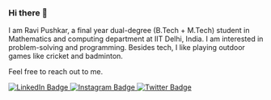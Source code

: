 ### Hi there 👋

I am Ravi Pushkar, a final year dual-degree (B.Tech + M.Tech) student in Mathematics and computing department at IIT Delhi, India. I am interested in problem-solving and programming.
Besides tech, I like playing outdoor games like cricket and badminton.


Feel free to reach out to me.

<div id="badges">
  <a href="

  <a href="https://www.linkedin.com/in/ravi-pushkar/">
    <img src="https://img.shields.io/badge/LinkedIn-blue?style=for-the-badge&logo=linkedin&logoColor=white" alt="LinkedIn Badge"/>
  </a>
  <a href="https://www.instagram.com/ravi_pushkar_/">
    <img src="https://img.shields.io/badge/Instagram-red?style=for-the-badge&logo=youtube&logoColor=white" alt="Instagram Badge"/>
  </a>
  <a href="https://twitter.com/ravi_pushkar_">
    <img src="https://img.shields.io/badge/Twitter-blue?style=for-the-badge&logo=twitter&logoColor=white" alt="Twitter Badge"/>
  </a>
</div>


<!--
**ravi-pushkar/ravi-pushkar** is a ✨ _special_ ✨ repository because its `README.md` (this file) appears on your GitHub profile.

Here are some ideas to get you started:

- 🔭 I’m currently working on ...
- 🌱 I’m currently learning ...
- 👯 I’m looking to collaborate on ...
- 🤔 I’m looking for help with ...
- 💬 Ask me about ...
- 📫 How to reach me: ...
- 😄 Pronouns: ...
- ⚡ Fun fact: ...
-->
